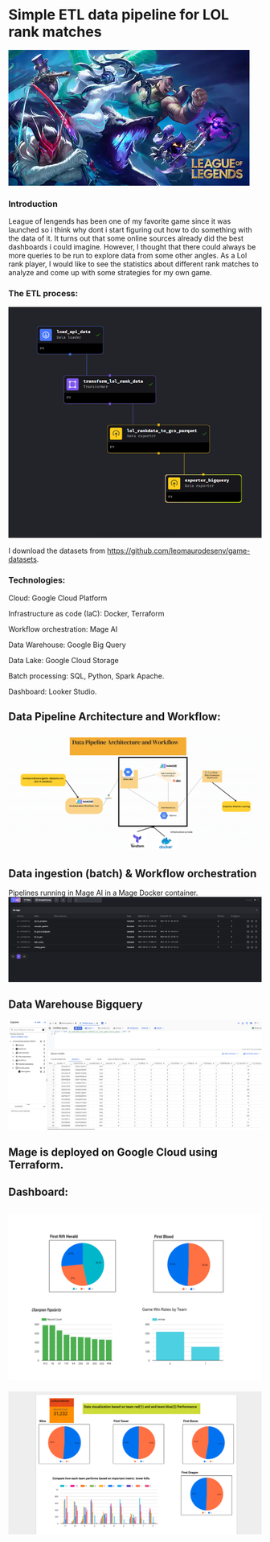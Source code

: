 # Simple ETL data pipeline for LOL rank matches

![alt text](screenshots_from_local/EGS_LeagueofLegends_RiotGames_S1_2560x1440-80471666c140f790f28dff68d72c384b.webp)

### Introduction
League of lengends has been one of my favorite game since it was launched so i think why dont i start figuring out how to do something with the data of it. It turns out that some online sources already did the best dashboards i could imagine. However, I thought that there could always be more queries to be run to explore data from some other angles. As a Lol rank player, I would like to see the statistics about different rank matches to analyze and come up with some strategies for my own game.

### The ETL process:
![alt text](screenshots_from_local/ETL.png)

I download the datasets from https://github.com/leomaurodesenv/game-datasets.
### Technologies:
Cloud: Google Cloud Platform

Infrastructure as code (IaC): Docker, Terraform

Workflow orchestration: Mage AI

Data Warehouse: Google Big Query

Data Lake: Google Cloud Storage

Batch processing: SQL, Python, Spark Apache.

Dashboard: Looker Studio.

## Data Pipeline Architecture and Workflow:
![alt text](screenshots_from_local/DE_pipeline_Architecture.png)


## Data ingestion (batch) & Workflow orchestration

Pipelines running in Mage AI in a Mage Docker container.
![alt text](<screenshots_from_local/Screenshot 2024-10-15 142835.png>)

## Data Warehouse Bigquery

![alt text](<screenshots_from_local/data_warehouse.png>)


## Mage is deployed on Google Cloud using Terraform.
 
## Dashboard:
![alt text](screenshots_from_local/LOL-rank_analysis.png)
---------------------------------------------------------
![alt text](screenshots_from_local/Lol-rank-games_analysis.png)
